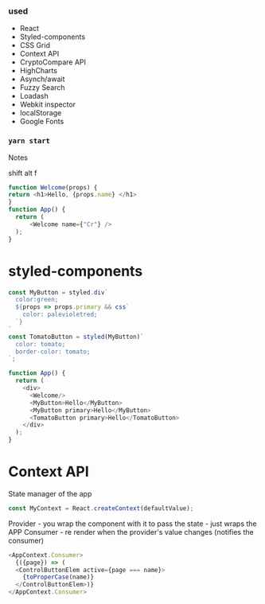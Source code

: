 ### used

- React
- Styled-components
- CSS Grid
- Context API
- CryptoCompare API
- HighCharts
- Asynch/await
- Fuzzy Search
- Loadash
- Webkit inspector
- localStorage
- Google Fonts

### `yarn start`

Notes

shift alt f
```javascript
function Welcome(props) {
return <h1>Hello, {props.name} </h1>
}
function App() {
  return (
      <Welcome name={"Cr"} />
  );
}
```

# styled-components 
```javascript
const MyButton = styled.div`
  color:green;
  ${props => props.primary && css`
    color: palevioletred;
  `}
`
const TomatoButton = styled(MyButton)`
  color: tomato;
  border-color: tomato;
`;

function App() {
  return (
    <div>
      <Welcome/>
      <MyButton>Hello</MyButton>
      <MyButton primary>Hello</MyButton>
      <TomatoButton primary>Hello</TomatoButton>
    </div>
  );
}
```

# Context API
State manager of the app

```javascript
const MyContext = React.createContext(defaultValue);

```
Provider - you wrap the component with it to pass the state  - just wraps the APP
Consumer - re render when the provider's value changes (notifies the consumer)

```javascript
<AppContext.Consumer>
  {({page}) => (
  <ControlButtonElem active={page === name}>
    {toProperCase(name)}
  </ControlButtonElem>)}
</AppContext.Consumer>
```
